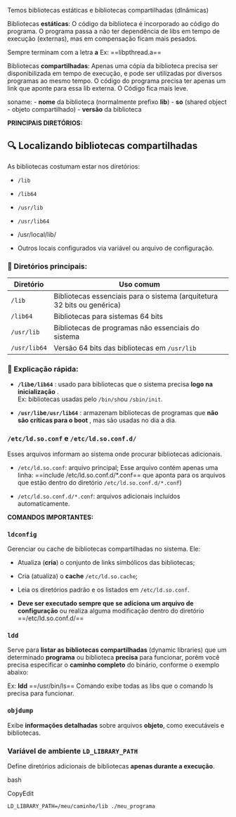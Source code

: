 Temos bibliotecas estáticas e bibliotecas compartilhadas (dInâmicas)

Bibliotecas **estáticas**: O código da biblioteca é incorporado ao código do programa. O programa passa a não ter dependência de libs em tempo de execução (externas), mas em compensação ficam mais pesados.

Sempre terminam com a letra **a**
Ex: ==libpthread.a==


Bibliotecas **compartilhadas**: Apenas uma cópia da biblioteca precisa ser disponibilizada em tempo de execução, e pode ser utilizadas por diversos programas ao mesmo tempo. O código do programa precisa ter apenas um link que aponte para essa lib externa. O Código fica mais leve.

soname:
	- **nome** da biblioteca (normalmente prefixo **lib**)
	- **so** (shared object - objeto compartilhado)
	- **versão** da biblioteca



**PRINCIPAIS DIRETÓRIOS:**

## 🔍 Localizando bibliotecas compartilhadas

As bibliotecas costumam estar nos diretórios:

- `/lib`
    
- `/lib64`
    
- `/usr/lib`
    
- `/usr/lib64`

- /usr/local/lib/
    
- Outros locais configurados via variável ou arquivo de configuração.


### 📁 Diretórios principais:

| Diretório    | Uso comum                                                               |
| ------------ | ----------------------------------------------------------------------- |
| `/lib`       | Bibliotecas essenciais para o sistema (arquitetura 32 bits ou genérica) |
| `/lib64`     | Bibliotecas para sistemas 64 bits                                       |
| `/usr/lib`   | Bibliotecas de programas não essenciais do sistema                      |
| `/usr/lib64` | Versão 64 bits das bibliotecas em `/usr/lib`                            |
### 📌 Explicação rápida:

- **`/lib`e`/lib64`** : usado para bibliotecas que o sistema precisa **logo na inicialização** .  
    Ex: bibliotecas usadas pelo `/bin/sh`ou `/sbin/init`.
    
- **`/usr/lib`e`/usr/lib64`** : armazenam bibliotecas de programas que **não são críticas para o boot** , mas são usadas no dia a dia.


### `/etc/ld.so.conf` e `/etc/ld.so.conf.d/`

Esses arquivos informam ao sistema onde procurar bibliotecas adicionais.

- `/etc/ld.so.conf`: arquivo principal; 
		Esse arquivo contém apenas uma linha: ==include /etc/ld.so.conf.d/*.conf==
		que aponta para os arquivos que estão dentro do diretório `/etc/ld.so.conf.d/*.conf`)
		

- `/etc/ld.so.conf.d/*.conf`: arquivos adicionais incluídos automaticamente.


**COMANDOS IMPORTANTES:**

### `ldconfig`

Gerenciar ou cache de bibliotecas compartilhadas no sistema. Ele:

- Atualiza (**cria**) o conjunto de links simbólicos das bibliotecas;
    
- Cria (atualiza) o **cache** `/etc/ld.so.cache`;
    
- Leia os diretórios padrão e os listados em `/etc/ld.so.conf`.

- **Deve ser executado sempre que se adiciona um arquivo de configuração** ou realiza alguma modificação dentro do diretório  ==/etc/ld.so.conf.d/==


### `ldd`
Serve para **listar as bibliotecas compartilhadas** (dynamic libraries) que um determinado **programa** ou biblioteca **precisa** para funcionar, porém você precisa especificar o **caminho completo** do binário, conforme o exemplo abaixo:

Ex: **ldd** ==/usr/bin/ls==
Comando exibe todas as libs que o comando ls precisa para funcionar.

### `objdump`
Exibe **informações detalhadas** sobre arquivos **objeto**, como executáveis e bibliotecas.

### Variável de ambiente `LD_LIBRARY_PATH`

Define diretórios adicionais de bibliotecas **apenas durante a execução**.

bash

CopyEdit

`LD_LIBRARY_PATH=/meu/caminho/lib ./meu_programa`